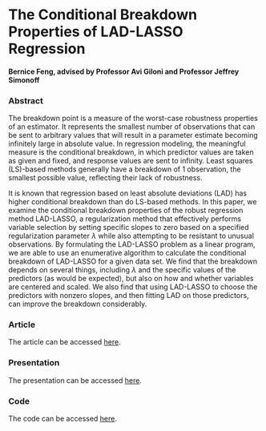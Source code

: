 # The Conditional Breakdown Properties of LAD-LASSO Regression

#### Bernice Feng, advised by Professor Avi Giloni and Professor Jeffrey Simonoff

### Abstract

The breakdown point is a measure of the worst-case robustness properties of an estimator. It represents the smallest number of observations that can be sent to arbitrary values that will result in a parameter estimate becoming infinitely large in absolute value. In regression modeling, the meaningful measure is the conditional breakdown, in which predictor values are taken as given and fixed, and response values are sent to infinity. Least squares (LS)-based methods generally have a breakdown of 1 observation, the smallest possible value, reflecting their lack of robustness.

It is known that regression based on least absolute deviations (LAD) has higher conditional breakdown than do LS-based methods. In this paper, we examine the conditional breakdown properties of the robust regression method LAD-LASSO, a regularization method that effectively performs variable selection by setting specific slopes to zero based on a specified regularization parameter $\lambda$ while also attempting to be resistant to unusual observations. By formulating the LAD-LASSO problem as a linear program, we are able to use an enumerative algorithm to calculate the conditional breakdown of LAD-LASSO for a given data set. We find that the breakdown depends on several things, including $\lambda$ and the specific values of the predictors (as would be expected), but also on how and whether variables are centered and scaled. We also find that using LAD-LASSO to choose the predictors with nonzero slopes, and then fitting LAD on those predictors, can improve the breakdown considerably. 

### Article

The article can be accessed [here](./LAD_LASSO_Code.ipynb).

### Presentation

The presentation can be accessed [here](./The_Conditional_Breakdown_Properties_of_LAD_LASSO_Regression_Presentation.pdf).

### Code

The code can be accessed [here](./FengGiloniSimonoff.pdf).


